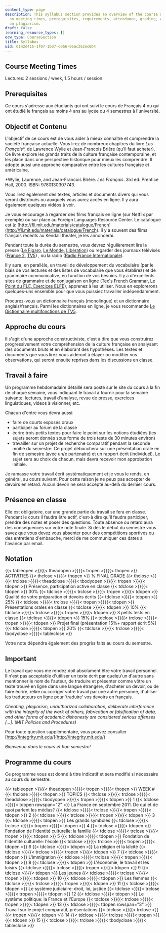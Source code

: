 ```yaml
---
content_type: page
description: This syllabus section provides an overview of the course and information
  on meeting times, prerequisites, requirements, attendance, grading, and a statement
  on plagiarism.
draft: false
learning_resource_types: []
ocw_type: CourseSection
title: Syllabus
uid: 6142d415-1f07-1b07-c0b6-05ac262ec6b4
---
```

## Course Meeting Times

Lectures: 2 sessions / week, 1.5 hours / session

## Prerequisites

Ce cours s'adresse aux étudiants qui ont suivi le cours de Français 4 ou qui ont étudié le français au moins 4 ans au lycée ou 4 semestres à l'université.

## Objectif et Contenu

L'objectif de ce cours est de vous aider à mieux connaître et comprendre la société française actuelle. Vous lirez de nombreux chapitres du livre *Les Français*\*, de Lawrence Wylie et Jean-Francois Brière (qu'il faut acheter). Ce livre explore les grands traits de la culture française contemporaine, et les place dans une perspective historique pour mieux les comprendre. Il adopte aussi une approche comparative entre les cultures française et américaine.

\*Wylie, Laurence, and Jean-Francois Brière. *Les Français*. 3rd ed. Prentice Hall, 2000. ISBN: 9780130307743.

Vous lirez également des textes, articles et documents divers qui vous seront distribués ou auxquels vous aurez accès en ligne. Il y aura également quelques vidéos à voir.

Je vous encourage à regarder des films français en ligne (sur Netflix par exemple) ou sur place au Foreign Languages Resource Center. Le catalogue est à: [http://fll.mit.edu/materials/catalogue/French](http://fll.mit.edu/materials/catalogue/French). Il y a souvent des films français récents au Kendall theater, je les annoncerai.

Pendant toute la durée du semestre, vous devrez régulièrement lire la presse ([Le Figaro](http://www.lefigaro.fr/), [Le Monde](http://www.lemonde.fr/), [Libération](http://www.liberation.fr/)) ou regarder des journaux télévisés ([France 2](https://www.france.tv/france-2/), [TV5](http://www.tv5.org/)) , ou la radio ([Radio France Internationale](http://www.rfi.fr/)).

Il y aura, en parallèle, un travail de développement du vocabulaire (par le biais de vos lectures et des listes de vocabulaire que vous établirez) et de grammaire communicative, en function de vos besoins. Il y a d'excellents sites de grammaire et de conjugaison en ligne ([Tex's French Grammar, Le Point du FLE, Exercices ELFE](http://www.laits.utexas.edu/tex/gr/index.html)), apprenez à les utiliser. Nous en explorerons quelques-uns ensemble pour que vous puissiez travailler indépendamment.

Procurez-vous un dictionnaire français (monolingue) et un dictionnaire anglais/français. Parmi les dictionnaires en ligne, je vous recommande [Le Dictionnaire multifonctions de TV5](http://dictionnaire.tv5.org/).

## Approche du cours

Il s'agit d'une approche constructiviste, c'est à dire que vous construirez progressivement votre compréhension de la culture française en analysant des documents bruts et en élaborant des hypothèses. Les textes et documents que vous lirez vous aideront à étayer ou modifier vos observations, qui seront ensuite reprises dans les discussions en classe.

## Travail à faire

Un programme hebdomadaire détaillé sera posté sur le site du cours à la fin de chaque semaine, vous indiquant le travail à fournir pour la semaine suivante: lectures, travail d'analyse, revue de presse, exercices linguistiques, videos à visionner, etc.

Chacun d'entre vous devra aussi:

- faire de courts exposés oraux
- participer au forum de la classe
- écrire trois petits textes pour faire le point sur les notions étudiées (les sujets seront donnés sous forme de trois tests de 30 minutes environ)
- travailler sur un projet de recherche comparatif pendant la seconde moitié du semestre. Ce projet débouchera sur une présentation orale en fin de semestre (avec un/e partenaire) et un rapport écrit (individuel). Le sujet sera au choix de chacun, mais devra recevoir mon approbation initiale.

Je ramasse votre travail écrit systématiquement et je vous le rends, en général, au cours suivant. Pour cette raison je ne peux pas accepter de devoirs en retard. Aucun devoir ne sera accepté au-delà du dernier cours.

## Présence en classe

Elle est obligatoire, car une grande partie du travail se fera en classe. Pendant le cours il faudra être actif, c'est-à dire qu'il faudra participer, prendre des notes et poser des questions. Toute absence ou retard aura des conséquences sur votre note finale. Si dès le début du semestre vous savez que vous devez vous absenter pour des compétitions sportives ou des entretiens d'embauche, merci de me communiquer ces dates à l'avance par email.

## Notation

{{< tableopen >}}{{< theadopen >}}{{< tropen >}}{{< thopen >}}
ACTIVITIES
{{< thclose >}}{{< thopen >}}
% FINAL GRADE
{{< thclose >}}{{< trclose >}}{{< theadclose >}}{{< tbodyopen >}}{{< tropen >}}{{< tdopen >}}
Présence, participation active en classe
{{< tdclose >}}{{< tdopen >}}
30%
{{< tdclose >}}{{< trclose >}}{{< tropen >}}{{< tdopen >}}
Qualité de votre préparation et devoirs écrits
{{< tdclose >}}{{< tdopen >}}
25%
{{< tdclose >}}{{< trclose >}}{{< tropen >}}{{< tdopen >}}
Présentations orales en classe
{{< tdclose >}}{{< tdopen >}}
10%
{{< tdclose >}}{{< trclose >}}{{< tropen >}}{{< tdopen >}}
3 petits tests en classe
{{< tdclose >}}{{< tdopen >}}
15%
{{< tdclose >}}{{< trclose >}}{{< tropen >}}{{< tdopen >}}
Projet final (présentation 15%+ rapport écrit 5%)
{{< tdclose >}}{{< tdopen >}}
20%
{{< tdclose >}}{{< trclose >}}{{< tbodyclose >}}{{< tableclose >}}

Votre note dépendra également des progrès faits au cours du semestre.

## Important

Le travail que vous me rendez doit absolument être votre travail personnel. Il n'est pas acceptable d'utiliser un texte écrit par quelqu'un d'autre sans mentionner le nom de l'auteur, de traduire et présenter comme vôtre un texte trouvé en ligne dans une langue étrangère, d'acheter un devoir, ou de faire écrire, relire ou corriger votre travail par une autre personne, d'utilser les traducteurs en ligne pour ‘traduire' vos devoirs en français.

*Cheating, plagiarism, unauthorized collaboration, deliberate interference with the integrity of the work of others, fabrication or falsification of data, and other forms of academic dishonesty are considered serious offenses \[…\]. (MIT Policies and Procedures)*

Pour toute question supplémentaire, vous pouvez consulter [http://integrity.mit.edu/](http://integrity.mit.edu/)

*Bienvenue dans le cours et bon semestre!*

## Programme du cours

Ce programme vous est donné à titre indicatif et sera modifié si nécessaire au cours du semestre.

{{< tableopen >}}{{< theadopen >}}{{< tropen >}}{{< thopen >}}
WEEK #
{{< thclose >}}{{< thopen >}}
TOPICS
{{< thclose >}}{{< trclose >}}{{< theadclose >}}{{< tbodyopen >}}{{< tropen >}}{{< tdopen >}}
1
{{< tdclose >}}{{< tdopen rowspan="2" >}}
La France en septembre 2011. De qui et de quoi parlent les médias?
{{< tdclose >}}{{< trclose >}}{{< tropen >}}{{< tdopen >}}
2
{{< tdclose >}}{{< trclose >}}{{< tropen >}}{{< tdopen >}}
3
{{< tdclose >}}{{< tdopen >}}
Les grands symboles
{{< tdclose >}}{{< trclose >}}{{< tropen >}}{{< tdopen >}}
4
{{< tdclose >}}{{< tdopen >}}
Fondation de l'identité culturelle: la famille
{{< tdclose >}}{{< trclose >}}{{< tropen >}}{{< tdopen >}}
5
{{< tdclose >}}{{< tdopen >}}
Fondation de l'identité culturelle: l'école
{{< tdclose >}}{{< trclose >}}{{< tropen >}}{{< tdopen >}}
6
{{< tdclose >}}{{< tdopen >}}
La religion et la laïcité
{{< tdclose >}}{{< trclose >}}{{< tropen >}}{{< tdopen >}}
7
{{< tdclose >}}{{< tdopen >}}
L'immigration
{{< tdclose >}}{{< trclose >}}{{< tropen >}}{{< tdopen >}}
8
{{< tdclose >}}{{< tdopen >}}
L'économie, le travail et les loisirs
{{< tdclose >}}{{< trclose >}}{{< tropen >}}{{< tdopen >}}
9
{{< tdclose >}}{{< tdopen >}}
Les jeunes
{{< tdclose >}}{{< trclose >}}{{< tropen >}}{{< tdopen >}}
10
{{< tdclose >}}{{< tdopen >}}
Les femmes
{{< tdclose >}}{{< trclose >}}{{< tropen >}}{{< tdopen >}}
11
{{< tdclose >}}{{< tdopen >}}
Le système judiciaire: droit, loi, justice
{{< tdclose >}}{{< trclose >}}{{< tropen >}}{{< tdopen >}}
12
{{< tdclose >}}{{< tdopen >}}
Le système politique: la France et l'Europe
{{< tdclose >}}{{< trclose >}}{{< tropen >}}{{< tdopen >}}
13
{{< tdclose >}}{{< tdopen rowspan="3" >}}
Travail sur le projet comparatif, présentations
{{< tdclose >}}{{< trclose >}}{{< tropen >}}{{< tdopen >}}
14
{{< tdclose >}}{{< trclose >}}{{< tropen >}}{{< tdopen >}}
15
{{< tdclose >}}{{< trclose >}}{{< tbodyclose >}}{{< tableclose >}}